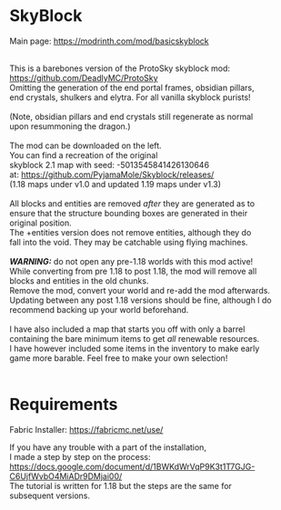 # SkyBlock
Main page: https://modrinth.com/mod/basicskyblock <br/><br/>

This is a barebones version of the ProtoSky skyblock mod: <br/>https://github.com/DeadlyMC/ProtoSky  
Omitting the generation of the end portal frames, obsidian pillars, <br/>
end crystals, shulkers and elytra. For all vanilla skyblock purists!<br/>
<br/>(Note, obsidian pillars and end crystals still regenerate as normal <br/>upon resummoning the dragon.)<br/><br/>
The mod can be downloaded on the left.<br/>
You can find a recreation of the original<br/>
skyblock 2.1 map with seed: -5013545841426130646<br/>
at: https://github.com/PyjamaMole/Skyblock/releases/ <br/>
(1.18 maps under v1.0 and updated 1.19 maps under v1.3)
<br/><br/>
All blocks and entities are removed _after_ they are generated as to <br/>
ensure that the structure bounding boxes are generated in their <br/>
original position.<br/>
The +entities version does not remove entities, although they do <br/>
fall into the void. They may be catchable using flying machines.<br/><br/>
***WARNING:*** do not open any pre-1.18 worlds with this mod active!<br/>
While converting from pre 1.18 to post 1.18, the mod will remove all<br/> blocks and entities
in the old chunks.<br/> Remove the mod, convert your world and re-add 
the mod afterwards.<br/>
Updating between any post 1.18 versions should be fine, although I do<br/> 
recommend backing up your world beforehand. <br/><br/>
I have also included a map that starts you off with only a barrel <br/>
containing the bare minimum items to get _all_ renewable resources. <br/>
I have however included some items in the inventory to make early <br/>
game more barable. Feel free to make your own selection! <br/><br/>


# Requirements
Fabric Installer: https://fabricmc.net/use/

If you have any trouble with a part of the installation, <br/>I made a step by step on the process:<br/>
https://docs.google.com/document/d/1BWKdWrVqP9K3t1T7GJG-C6UjfWvbO4MiADr9DMjai00/ <br/>
The tutorial is written for 1.18 but the steps are the same for <br/>
subsequent versions.
